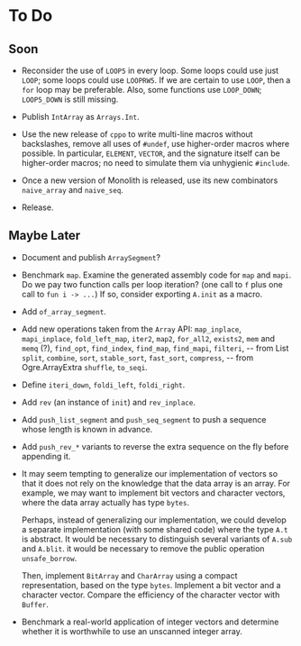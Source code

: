 # To Do

## Soon

* Reconsider the use of `LOOP5` in every loop.
  Some loops could use just `LOOP`; some loops could use `LOOPRW5`.
  If we are certain to use `LOOP`, then a `for` loop may be preferable.
  Also, some functions use `LOOP_DOWN`; `LOOP5_DOWN` is still missing.

* Publish `IntArray` as `Arrays.Int`.

* Use the new release of `cppo`
  to write multi-line macros without backslashes,
  remove all uses of `#undef`,
  use higher-order macros where possible.
  In particular, `ELEMENT`, `VECTOR`, and the signature itself
  can be higher-order macros;
  no need to simulate them via unhygienic `#include`.

* Once a new version of Monolith is released,
  use its new combinators `naive_array` and `naive_seq`.

* Release.

## Maybe Later

* Document and publish `ArraySegment`?

* Benchmark `map`.
  Examine the generated assembly code for `map` and `mapi`.
  Do we pay two function calls per loop iteration?
    (one call to `f` plus one call to `fun i -> ...`)
  If so, consider exporting `A.init` as a macro.

* Add `of_array_segment`.

* Add new operations taken from the `Array` API:
  `map_inplace`,
  `mapi_inplace`,
  `fold_left_map`,
  `iter2`,
  `map2`,
  `for_all2`,
  `exists2`,
  `mem` and `memq` (?),
  `find_opt`,
  `find_index`,
  `find_map`,
  `find_mapi`,
  `filteri`, -- from List
  `split`,
  `combine`,
  `sort`,
  `stable_sort`,
  `fast_sort`,
  `compress`, -- from Ogre.ArrayExtra
  `shuffle`,
  `to_seqi`.

* Define `iteri_down`, `foldi_left`, `foldi_right`.

* Add `rev` (an instance of `init`) and `rev_inplace`.

* Add `push_list_segment` and `push_seq_segment`
  to push a sequence whose length is known in advance.

* Add `push_rev_*` variants to reverse the extra sequence
  on the fly before appending it.

* It may seem tempting to generalize our implementation of vectors so that it
  does not rely on the knowledge that the data array is an array. For example,
  we may want to implement bit vectors and character vectors, where the data
  array actually has type `bytes`.

  Perhaps, instead of generalizing our implementation, we could develop a
  separate implementation (with some shared code) where the type `A.t` is
  abstract. It would be necessary to distinguish several variants of `A.sub`
  and `A.blit`. it would be necessary to remove the public operation
  `unsafe_borrow`.

  Then, implement `BitArray` and `CharArray` using a compact representation,
  based on the type `bytes`. Implement a bit vector and a character vector.
  Compare the efficiency of the character vector with `Buffer`.

* Benchmark a real-world application of integer vectors and determine
  whether it is worthwhile to use an unscanned integer array.
